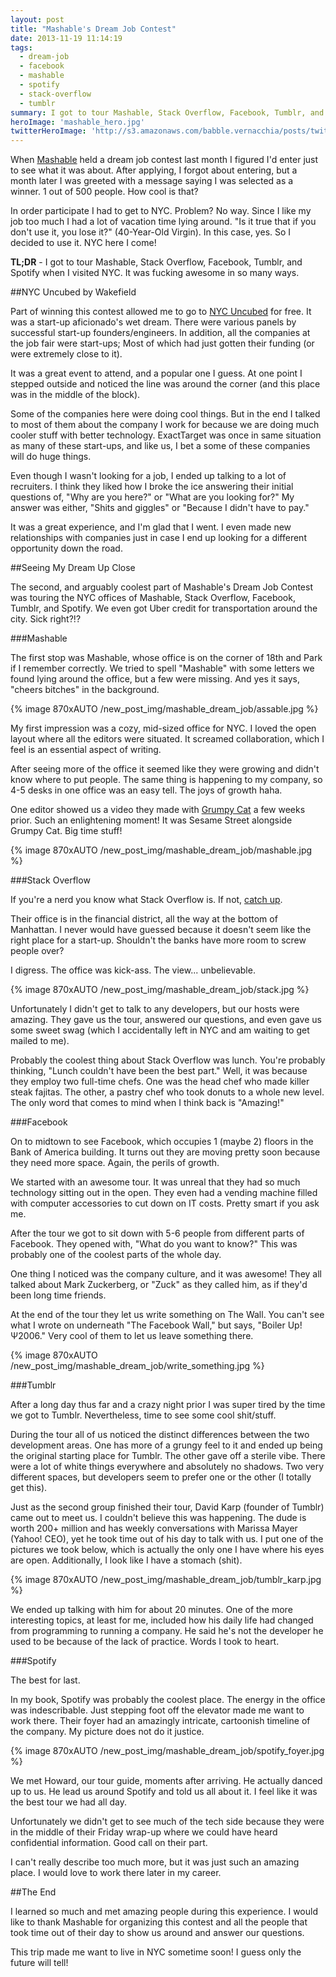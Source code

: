 ```yaml
---
layout: post
title: "Mashable's Dream Job Contest"
date: 2013-11-19 11:14:19
tags:
  - dream-job
  - facebook
  - mashable
  - spotify
  - stack-overflow
  - tumblr
summary: I got to tour Mashable, Stack Overflow, Facebook, Tumblr, and Spotify when I visited NYC. It was fucking awesome in so many ways. The only catch was that I had to get to NYC myself. Problem? No way. Bring on the tours
heroImage: 'mashable_hero.jpg'
twitterHeroImage: 'http://s3.amazonaws.com/babble.vernacchia/posts/twitterImg/mashable_dream_job_twitter.jpg'
---
```


When [Mashable][1] held a dream job contest last month I figured I'd enter just to see what it was about. After applying, I forgot about entering, but a month later I was greeted with a message saying I was selected as a winner. 1 out of 500 people. How cool is that?

In order participate I had to get to NYC. Problem? No way. Since I like my job too much I had a lot of vacation time lying around. "Is it true that if you don't use it, you lose it?" (40-Year-Old Virgin). In this case, yes. So I decided to use it. NYC here I come!

**TL;DR** - I got to tour Mashable, Stack Overflow, Facebook, Tumblr, and Spotify when I visited NYC. It was fucking awesome in so many ways.

##NYC Uncubed by Wakefield

Part of winning this contest allowed me to go to [NYC Uncubed][2] for free. It was a start-up aficionado's wet dream. There were various panels by successful start-up founders/engineers. In addition, all the companies at the job fair were start-ups; Most of which had just gotten their funding (or were extremely close to it).

It was a great event to attend, and a popular one I guess. At one point I stepped outside and noticed the line was around the corner (and this place was in the middle of the block).

Some of the companies here were doing cool things. But in the end I talked to most of them about the company I work for because we are doing much cooler stuff with better technology. ExactTarget was once in same situation as many of these start-ups, and like us, I bet a some of these companies will do huge things.

Even though I wasn't looking for a job, I ended up talking to a lot of recruiters. I think they liked how I broke the ice answering their initial questions of, "Why are you here?" or "What are you looking for?" My answer was either, "Shits and giggles" or "Because I didn't have to pay."

It was a great experience, and I'm glad that I went. I even made new relationships with companies just in case I end up looking for a different opportunity down the road.

##Seeing My Dream Up Close

The second, and arguably coolest part of Mashable's Dream Job Contest was touring the NYC offices of Mashable, Stack Overflow, Facebook, Tumblr, and Spotify. We even got Uber credit for transportation around the city. Sick right?!?

###Mashable

The first stop was Mashable, whose office is on the corner of 18th and Park if I remember correctly. We tried to spell "Mashable" with some letters we found lying around the office, but a few were missing. And yes it says, "cheers bitches" in the background.

{% image 870xAUTO /new_post_img/mashable_dream_job/assable.jpg %}

My first impression was a cozy, mid-sized office for NYC. I loved the open layout where all the editors were situated. It screamed collaboration, which I feel is an essential aspect of writing.

After seeing more of the office it seemed like they were growing and didn't know where to put people. The same thing is happening to my company, so 4-5 desks in one office was an easy tell. The joys of growth haha.

One editor showed us a video they made with [Grumpy Cat][3] a few weeks prior. Such an enlightening moment! It was Sesame Street alongside Grumpy Cat. Big time stuff!

{% image 870xAUTO /new_post_img/mashable_dream_job/mashable.jpg %}

###Stack Overflow

If you're a nerd you know what Stack Overflow is. If not, [catch up][4].

Their office is in the financial district, all the way at the bottom of Manhattan. I never would have guessed because it doesn't seem like the right place for a start-up. Shouldn't the banks have more room to screw people over?

I digress. The office was kick-ass. The view... unbelievable.

{% image 870xAUTO /new_post_img/mashable_dream_job/stack.jpg %}

Unfortunately I didn't get to talk to any developers, but our hosts were amazing. They gave us the tour, answered our questions, and even gave us some sweet swag (which I accidentally left in NYC and am waiting to get mailed to me).

Probably the coolest thing about Stack Overflow was lunch. You're probably thinking, "Lunch couldn't have been the best part." Well, it was because they employ two full-time chefs. One was the head chef who made killer steak fajitas. The other, a pastry chef who took donuts to a whole new level. The only word that comes to mind when I think back is "Amazing!"

###Facebook

On to midtown to see Facebook, which occupies 1 (maybe 2) floors in the Bank of America building. It turns out they are moving pretty soon because they need more space. Again, the perils of growth.

We started with an awesome tour. It was unreal that they had so much technology sitting out in the open. They even had a vending machine filled with computer accessories to cut down on IT costs. Pretty smart if you ask me.

After the tour we got to sit down with 5-6 people from different parts of Facebook. They opened with, "What do you want to know?" This was probably one of the coolest parts of the whole day.

One thing I noticed was the company culture, and it was awesome! They all talked about Mark Zuckerberg, or "Zuck" as they called him, as if they'd been long time friends.

At the end of the tour they let us write something on The Wall. You can't see what I wrote on underneath "The Facebook Wall," but says, "Boiler Up! Ψ2006." Very cool of them to let us leave something there.

{% image 870xAUTO /new_post_img/mashable_dream_job/write_something.jpg %}

###Tumblr

After a long day thus far and a crazy night prior I was super tired by the time we got to Tumblr. Nevertheless, time to see some cool shit/stuff.

During the tour all of us noticed the distinct differences between the two development areas. One has more of a grungy feel to it and ended up being the original starting place for Tumblr. The other gave off a sterile vibe. There were a lot of white things everywhere and absolutely no shadows. Two very different spaces, but developers seem to prefer one or the other (I totally get this).

Just as the second group finished their tour, David Karp (founder of Tumblr) came out to meet us. I couldn't believe this was happening. The dude is worth 200+ million and has weekly conversations with Marissa Mayer (Yahoo! CEO), yet he took time out of his day to talk with us. I put one of the pictures we took below, which is actually the only one I have where his eyes are open. Additionally, I look like I have a stomach (shit).

{% image 870xAUTO /new_post_img/mashable_dream_job/tumblr_karp.jpg %}

We ended up talking with him for about 20 minutes. One of the more interesting topics, at least for me, included how his daily life had changed from programming to running a company. He said he's not the developer he used to be because of the lack of practice. Words I took to heart.

###Spotify

The best for last.

In my book, Spotify was probably the coolest place. The energy in the office was indescribable. Just stepping foot off the elevator made me want to work there. Their foyer had an amazingly intricate, cartoonish timeline of the company. My picture does not do it justice.

{% image 870xAUTO /new_post_img/mashable_dream_job/spotify_foyer.jpg %}

We met Howard, our tour guide, moments after arriving. He actually danced up to us. He lead us around Spotify and told us all about it. I feel like it was the best tour we had all day. 

Unfortunately we didn't get to see much of the tech side because they were in the middle of their Friday wrap-up where we could have heard confidential information. Good call on their part.

I can't really describe too much more, but it was just such an amazing place. I would love to work there later in my career.

##The End

I learned so much and met amazing people during this experience. I would like to thank Mashable for organizing this contest and all the people that took time out of their day to show us around and answer our questions.

This trip made me want to live in NYC sometime soon! I guess only the future will tell!


[1]: http://www.mashable.com
[2]: http://nyc.getuncubed.com/
[3]: http://en.wikipedia.org/wiki/Grumpy_Cat
[4]: http://stackoverflow.com/
